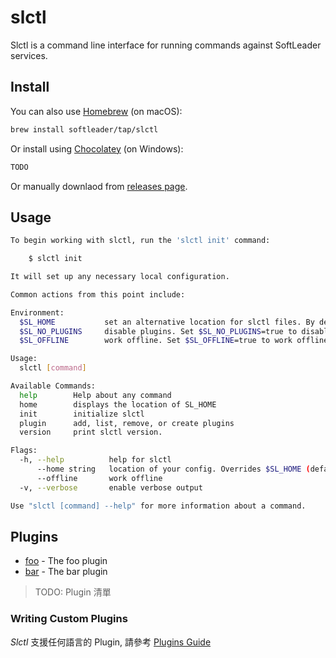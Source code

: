 # slctl

Slctl is a command line interface for running commands against SoftLeader services.

## Install

You can also use [Homebrew](https://brew.sh/index_zh-tw) (on macOS):

```sh
brew install softleader/tap/slctl
```

Or install using [Chocolatey](https://chocolatey.org/) (on Windows):

```sh
TODO
```

Or manually downlaod from [releases page](https://github.com/softleader/slctl/releases).

## Usage

```sh
To begin working with slctl, run the 'slctl init' command:

	$ slctl init

It will set up any necessary local configuration.

Common actions from this point include:

Environment:
  $SL_HOME           set an alternative location for slctl files. By default, these are stored in ~/.sl
  $SL_NO_PLUGINS     disable plugins. Set $SL_NO_PLUGINS=true to disable plugins.
  $SL_OFFLINE   	 work offline. Set $SL_OFFLINE=true to work offline.

Usage:
  slctl [command]

Available Commands:
  help        Help about any command
  home        displays the location of SL_HOME
  init        initialize slctl
  plugin      add, list, remove, or create plugins
  version     print slctl version.

Flags:
  -h, --help          help for slctl
      --home string   location of your config. Overrides $SL_HOME (default "~/.sl")
      --offline       work offline
  -v, --verbose       enable verbose output

Use "slctl [command] --help" for more information about a command.
```

## Plugins

- [foo](#) - The foo plugin
- [bar](#) - The bar plugin

> TODO: Plugin 清單

### Writing Custom Plugins

*Slctl* 支援任何語言的 Plugin, 請參考 [Plugins Guide](https://github.com/softleader/slctl/wiki/Plugins-Guide)


